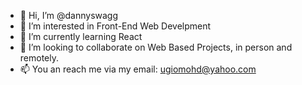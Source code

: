 - 👋 Hi, I’m @dannyswagg
- 👀 I’m interested in Front-End Web Develpment
- 🌱 I’m currently learning React
- 💞️ I’m looking to collaborate on Web Based Projects, in person and remotely.
- 📫 You an reach me via my email: ugiomohd@yahoo.com

<!---
dannyswagg/dannyswagg is a ✨ special ✨ repository because its `README.md` (this file) appears on your GitHub profile.
You can click the Preview link to take a look at your changes.
--->
